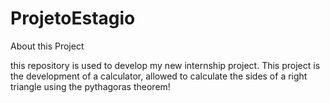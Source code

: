 # ProjetoEstagio
About this Project


this repository is used to develop my new internship project.
This project is the development of a calculator, allowed to calculate the sides of a right triangle using the pythagoras theorem!
